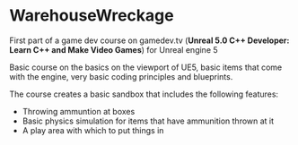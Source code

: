 # WarehouseWreckage
First part of a game dev course on gamedev.tv (**Unreal 5.0 C++ Developer: Learn C++ and Make Video Games**) for Unreal engine 5

Basic course on the basics on the viewport of UE5, basic items that come with the engine, very basic coding principles and blueprints. 

The course creates a basic sandbox that includes the following features:
- Throwing ammuntion at boxes
- Basic physics simulation for items that have ammunition thrown at it
- A play area with which to put things in

